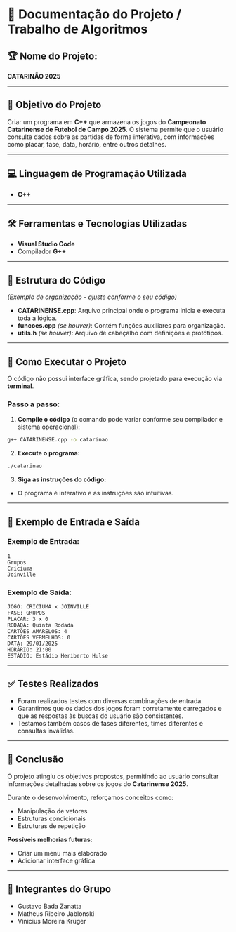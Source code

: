 # 📄 Documentação do Projeto / Trabalho de Algoritmos

## 🏆 Nome do Projeto:
**CATARINÃO 2025**

---

## 🎯 Objetivo do Projeto

Criar um programa em **C++** que armazena os jogos do **Campeonato Catarinense de Futebol de Campo 2025**. O sistema permite que o usuário consulte dados sobre as partidas de forma interativa, com informações como placar, fase, data, horário, entre outros detalhes.

---

## 💻 Linguagem de Programação Utilizada

- **C++**

---

## 🛠️ Ferramentas e Tecnologias Utilizadas

- **Visual Studio Code**
- Compilador **G++**

---

## 📂 Estrutura do Código

*(Exemplo de organização - ajuste conforme o seu código)*

- **CATARINENSE.cpp**: Arquivo principal onde o programa inicia e executa toda a lógica.
- **funcoes.cpp** *(se houver)*: Contém funções auxiliares para organização.
- **utils.h** *(se houver)*: Arquivo de cabeçalho com definições e protótipos.

---

## 🚀 Como Executar o Projeto

O código não possui interface gráfica, sendo projetado para execução via **terminal**.

### Passo a passo:

1. **Compile o código** (o comando pode variar conforme seu compilador e sistema operacional):

```bash
g++ CATARINENSE.cpp -o catarinao
```


2. **Execute o programa:**

```bash
./catarinao
```

3. **Siga as instruções do código:**

- O programa é interativo e as instruções são intuitivas.

---

## 📝 Exemplo de Entrada e Saída

### Exemplo de Entrada:

```
1
Grupos
Criciuma
Joinville
```

### Exemplo de Saída:

```
JOGO: CRICIÚMA x JOINVILLE
FASE: GRUPOS
PLACAR: 3 x 0
RODADA: Quinta Rodada
CARTÕES AMARELOS: 4
CARTÕES VERMELHOS: 0
DATA: 29/01/2025
HORÁRIO: 21:00
ESTÁDIO: Estádio Heriberto Hulse
```

---

## ✅ Testes Realizados

- Foram realizados testes com diversas combinações de entrada.
- Garantimos que os dados dos jogos foram corretamente carregados e que as respostas às buscas do usuário são consistentes.
- Testamos também casos de fases diferentes, times diferentes e consultas inválidas.

---

## 📌 Conclusão

O projeto atingiu os objetivos propostos, permitindo ao usuário consultar informações detalhadas sobre os jogos do **Catarinense 2025**.

Durante o desenvolvimento, reforçamos conceitos como:

- Manipulação de vetores
- Estruturas condicionais
- Estruturas de repetição

**Possíveis melhorias futuras:**

- Criar um menu mais elaborado
- Adicionar interface gráfica

---

## 👥 Integrantes do Grupo

- Gustavo Bada Zanatta
- Matheus Ribeiro Jablonski
- Vinicius Moreira Krüger
